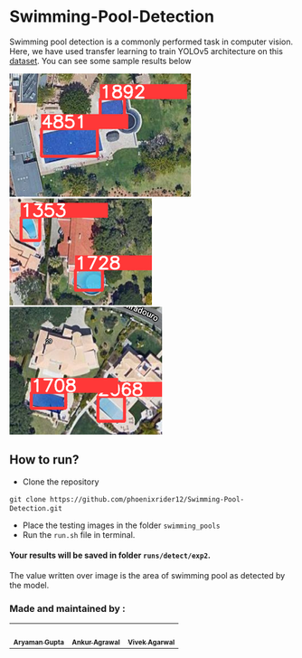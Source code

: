 # Swimming-Pool-Detection

Swimming pool detection is a commonly performed task in computer vision. Here, we have used transfer learning to train YOLOv5 architecture on this [dataset](https://www.kaggle.com/datasets/cici118/swimming-pool-detection-algarves-landscape). You can see some sample results below

![](runs/detect/exp/71.PNG)   ![](runs/detect/exp/72.PNG)   ![](runs/detect/exp/86.PNG)

## How to run?

 - Clone the repository
 ```
 git clone https://github.com/phoenixrider12/Swimming-Pool-Detection.git
 ```
  - Place the testing images in the folder `swimming_pools`
  - Run the `run.sh` file in terminal.
#### Your results will be saved in folder `runs/detect/exp2`.
The value written over image is the area of swimming pool as detected by the model.
<br>
<h3 align="left"> Made and maintained by : </h3>

<table>
	<td align="center">
     <a href="https://github.com/phoenixrider12">
    <img src="https://avatars.githubusercontent.com/u/76533398?s=460&v=4" width="100px;" alt=""/><br /><sub><b>Aryaman Gupta</b></sub></a><br />
	</td>
 <td align="center">
     <a href="https://github.com/Ankur-Agrawal-ece20">
    <img src="https://avatars.githubusercontent.com/u/78701055?v=4" width="100px;" alt=""/><br /><sub><b>Ankur Agrawal</b></sub></a><br />
    </td>
<td align="center">
     <a href="https://github.com/vivekagarwal2349">
    <img src="https://avatars.githubusercontent.com/u/75940729?v=4" width="100px;" alt=""/><br /><sub><b>Vivek Agarwal</b></sub></a><br />
	</td>
</table>
